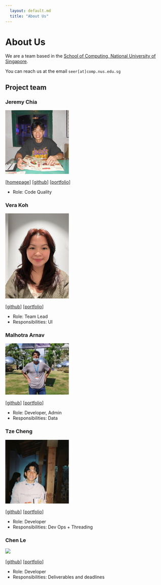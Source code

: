 ```yaml
---
  layout: default.md
  title: "About Us"
---
```


# About Us

We are a team based in the [School of Computing, National University of Singapore](http://www.comp.nus.edu.sg).

You can reach us at the email `seer[at]comp.nus.edu.sg`

## Project team

### Jeremy Chia

<img src="images/jeremychiaaaaa.png" width="200px">

[[homepage](http://www.comp.nus.edu.sg/~damithch)]
[[github](https://github.com/jeremychiaaaa)]
[[portfolio](team/johndoe.md)]

* Role: Code Quality 

### Vera Koh

<img src="images/verakohh.png" width="200px">

[[github](https://github.com/verakohh)]
[[portfolio](https://www.linkedin.com/in/verarkwj/)]

* Role: Team Lead
* Responsibilities: UI

### Malhotra Arnav

<img src="images/arnav12344.png" width="200px">

[[github](https://github.com/arnav12344)] [[portfolio](team/johndoe.md)]

* Role: Developer, Admin
* Responsibilities: Data

### Tze Cheng

<img src="images/kuiktzecheng.png" width="200px">

[[github](http://github.com/kuiktzecheng)]
[[portfolio](team/kuiktzecheng.md)]

* Role: Developer
* Responsibilities: Dev Ops + Threading

### Chen Le

<img src="images/chenle228.png" width="200px">

[[github](https://github.com/chenle228)]
[[portfolio](https://github.com/chenle228)]

* Role: Developer
* Responsibilities: Deliverables and deadlines
